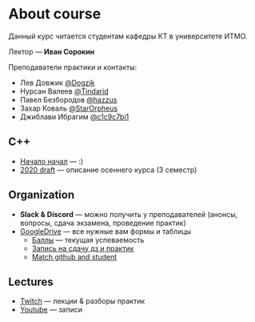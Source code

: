# About course
Данный курс читается студентам кафедры КТ в университете ИТМО.

Лектор —  __Иван Сорокин__

Преподаватели практики и контакты:
* Лев Довжик [@Dogzik](https://t.me/Dogzik)
* Нурсан Валеев [@Tindarid](https://t.me/Tindarid)
* Павел Безбородов [@hazzus](https://t.me/hazzus)
* Захар Коваль [@StarOrpheus](https://t.me/StarOrpheus)
* Джиблави Ибрагим [@c1c9c7bi1](https://t.me/c1c9c7bi1)

## С++
* [Начало начал](http://sorokin.github.io/cpp-course/) —  :)
* [2020 draft](http://sorokin.github.io/cpp-course/3rd-sem-plan-draft) —  описание осеннего курса (3 семестр)

## Organization
* __Slack & Discord__ —  можно получить у преподавателей (анонсы, вопросы, сдача экзамена, проведение практик)
* [GoogleDrive](https://drive.google.com/drive/folders/1G9DQnAa3LQCZn63yAuLQ96Q8AWDbzEdk) —  все нужные вам формы и таблицы
  * [Баллы](https://docs.google.com/spreadsheets/d/1IZ-othuxxx07whw1N3ZewSyZbsg1gaGggW8MIUlq47M/edit?usp=drive_web&ouid=104557952189311120441) —  текущая успеваемость
  * [Запись на сдачу дз и практик](https://docs.google.com/forms/d/1BYw4O-rTU-5Ot5tLzRO8vgk1c83mzJRPqOHya02mxjc)
  * [Match github and student](https://docs.google.com/forms/d/1Hb5f-MzoYz9QpprGTdpWU2xeZhbPALTD5_XKP-HPhO8/edit?usp=drive_web)

## Lectures
* [Twitch](https://www.twitch.tv/sorokin_ivan) —  лекции & разборы практик
* [Youtube](https://www.youtube.com/playlist?list=PLd7QXkfmSY7YsYNecuoJLsurtqsMNyhNF) —  записи
